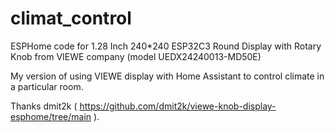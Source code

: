 # climat_control
ESPHome code for 1.28 Inch 240*240 ESP32C3 Round Display with Rotary Knob from VIEWE company (model UEDX24240013-MD50E)

My version of using VIEWE display with Home Assistant to control climate in a particular room.

Thanks dmit2k ( https://github.com/dmit2k/viewe-knob-display-esphome/tree/main ).
